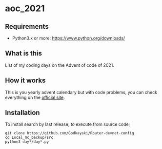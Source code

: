# aoc_2021

## Requirements
- Python3.x or more: https://www.python.org/downloads/

## What is this
List of my coding days on the Advent of code of 2021.

## How it works
This is you yearly advent calendary but with code problems, you can check everything on the [official site](https://adventofcode.com).

## Installation
To install search by last release, to execute from source code;
```
git clone https://github.com/Godkayaki/Router-devnet-config
cd Local_mc_backup/src
python3 day*/day*.py
```